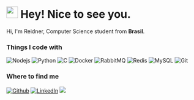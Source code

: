 <h1><img src="https://emojis.slackmojis.com/emojis/images/1531849430/4246/blob-sunglasses.gif?1531849430" width="30"/> Hey! Nice to see you.</h1>

<p>Hi, I'm Reidner, Computer Science student from <b>Brasil</b>.
<h3>Things I code with</h3>
<p> 
  <img alt="Nodejs" src="https://img.shields.io/badge/-Nodejs-000?style=flat-square&logo=Node.js&logoColor=white" />
  <img alt="Python" src="https://img.shields.io/badge/-Python-000?style=flat-square&logo=python&logoColor=white" />
  <img alt="C" src="https://img.shields.io/badge/-C-000?style=flat-square&logo=c&logoColor=white" />
  <img alt="Docker" src="https://img.shields.io/badge/-Docker-000?style=flat-square&logo=docker&logoColor=white" />
  <img alt="RabbitMQ" src="https://img.shields.io/badge/-RabbitMQ-000?style=flat-square&logo=RabbitMQ&logoColor=white"/>
  <img alt="Redis" src="https://img.shields.io/badge/-Redis-000?style=flat-square&logo=redis&logoColor=white" />
  <img alt="MySQL" src="https://img.shields.io/badge/-MySQL-000?style=flat-square&logo=mysql&logoColor=white" />
  <img alt="Git" src="https://img.shields.io/badge/-Git-000?style=flat-square&logo=git&logoColor=white" />
</p>

<h3>Where to find me</h3>
<p><a href="https://github.com/reidn3r" target="_blank"><img alt="Github" src="https://img.shields.io/badge/GitHub-%2312100E.svg?&style=for-the-badge&logo=Github&logoColor=white" /></a> <a href="https://www.linkedin.com/in/reidner-adnan" target="_blank"><img alt="LinkedIn" src="https://img.shields.io/badge/linkedin-%230077B5.svg?&style=for-the-badge&logo=linkedin&logoColor=white" /></a> <a href="https://medium.com/@th.guibert" target="_blank"></a>
<a href="mailto:rdn.adn00@gmail.com"><img src="https://img.shields.io/badge/Gmail-D14836?style=for-the-badge&logo=gmail&logoColor=white"/>
</p>
